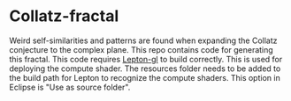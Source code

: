 # Collatz-fractal
Weird self-similarities and patterns are found when expanding the Collatz conjecture to the complex plane. This repo contains code for generating this fractal.
This code requires [Lepton-gl](https://github.com/ranchordo/lepton/tree/lepton-gl) to build correctly. This is used for deploying the compute shader.
The resources folder needs to be added to the build path for Lepton to recognize the compute shaders. This option in Eclipse is "Use as source folder".
